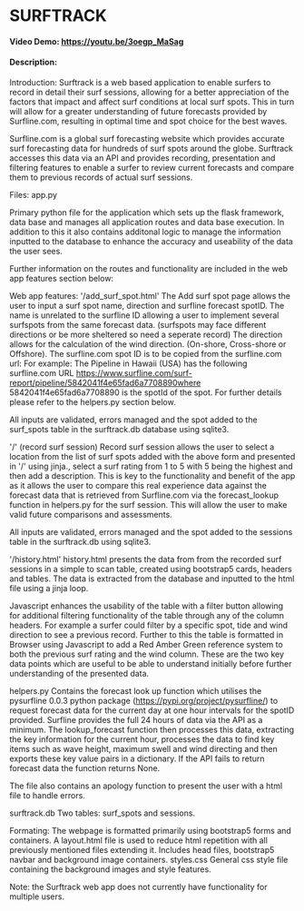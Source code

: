# SURFTRACK
#### Video Demo:  https://youtu.be/3oegp_MaSag
#### Description:

Introduction:
Surftrack is a web based application to enable surfers to record in detail their surf sessions, allowing for a better appreciation of the factors that impact and affect surf conditions at local surf spots. This in turn will allow for a greater understanding of future forecasts provided by Surfline.com, resulting in optimal time and spot choice for the best waves.

Surfline.com is a global surf forecasting website which provides accurate surf forecasting data for hundreds of surf spots around the globe.  Surftrack accesses this data via an API and provides recording, presentation and filtering features to enable a surfer to review current forecasts and compare them to previous records of actual surf sessions.

Files:
app.py

Primary python file for the application which sets up the flask framework, data base and manages all application routes and data base execution. In addition to this it also contains additonal logic to manage the information inputted to the database to enhance the accuracy and useability of the data the user sees.

Further information on the routes and functionality are included in the web app features section below:


Web app features:
'/add_surf_spot.html'
The Add surf spot page allows the user to input a surf spot name, direction and surfline forecast spotID. The name is unrelated to the surfline ID allowing a user to implement several surfspots from the same forecast data. (surfspots may face different directions or be more sheltered so need a seperate record) The direction allows for the calculation of the wind direction. (On-shore, Cross-shore or Offshore). The surfline.com spot ID is to be copied from the surfline.com url: For example: The Pipeline in Hawaii (USA) has the following surfline.com URL https://www.surfline.com/surf-report/pipeline/5842041f4e65fad6a7708890where 5842041f4e65fad6a7708890 is the spotId of the spot.  For further details please refer to the helpers.py section below.

All inputs are validated, errors managed and the spot added to the surf_spots table in the surftrack.db database using sqlite3.

'/' (record surf session)
Record surf session allows the user to select a location from the list of surf spots added with the above form and presented in '/' using jinja., select a surf rating from 1 to 5 with 5 being the highest and then add a description. This is key to the functionality and benefit of the app as it allows the user to compare this real experience data against the forecast data that is retrieved from Surfline.com via the forecast_lookup function in helpers.py for the surf session. This will allow the user to make valid future comparisons and assessments. 

All inputs are validated, errors managed and the spot added to the sessions table in the surftrack.db using sqlite3.

'/history.html'
history.html presents the data from from the recorded surf sessions in a simple to scan table, created using bootstrap5 cards, headers and tables. The data is extracted from the database and inputted to the html file using a jinja loop. 

Javascript enhances the usability of the table with a filter button allowing for  additional filtering functionality of the table through any of the column headers. For example a surfer could filter by a specific spot, tide and wind direction to see a previous record. Further to this the table is formatted in Browser using Javascript to add a Red Amber Green reference system to both the previous surf rating and the wind column. These are the two key data points which are useful to be able to understand initially before further understanding of the presented data.


helpers.py
Contains the forecast look up function which utilises the pysurfline 0.0.3 python package (https://pypi.org/project/pysurfline/) to request forecast data for the current day at one hour intervals for the spotID provided. Surfline provides the full 24 hours of data via the API as a minimum. The lookup_forecast function then processes this data, extracting the key information for the current hour, processes the data to find key items such as wave height, maximum swell and wind directing and then exports these key value pairs in a dictionary. If the API fails to return forecast data the function returns None.

The file also contains an apology function to present the user with a html file to handle errors.

surftrack.db
Two tables: surf_spots and sessions.

Formating:
The webpage is formatted primarily using bootstrap5 forms and containers.
A layout.html file is used to reduce html repetition with all previously mentioned files extending it. 
Includes head files, bootstrap5 navbar and background image containers.
styles.css
General css style file containing the background images and style features.

Note: the Surftrack web app does not currently have functionality for multiple users.



